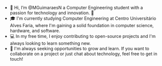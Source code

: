 - 👋 Hi, I’m @MGuimaraesN a Computer Engineering student with a passion for technology and innovation. 🚀
- 🎓 I'm currently studying Computer Engineering at Centro Universitário Alves Faria, where I'm gaining a solid foundation in computer science, hardware, and software.
- 💻 In my free time, I enjoy contributing to open-source projects and I'm always looking to learn something new.
- 🌱 I'm always seeking opportunities to grow and learn. If you want to collaborate on a project or just chat about technology, feel free to get in touch!

<!---
MGuimaraesN/MGuimaraesN is a ✨ special ✨ repository because its `README.md` (this file) appears on your GitHub profile.
You can click the Preview link to take a look at your changes.
👋 Hello, world! I'm a Computer Engineering student with a passion for technology and innovation. 🚀

🎓 I'm currently studying Computer Engineering at Centro Universitário Alves Faria, where I'm gaining a solid foundation in computer science, hardware, and software.

💻 In my free time, I enjoy contributing to open-source projects and I'm always looking to learn something new.

🔭 I'm currently working on [Project Name], a project that [project description].

🌱 I'm always seeking opportunities to grow and learn. If you want to collaborate on a project or just chat about technology, feel free to get in touch!

📫 How to reach me:
- Twitter: @yourusername
- LinkedIn: yourname


- 👋 Hi, I’m @MGuimaraesN
- 👀 I’m interested in ...
- 🌱 I’m currently learning ...
- 💞️ I’m looking to collaborate on ...
- 📫 How to reach me ...
--->

